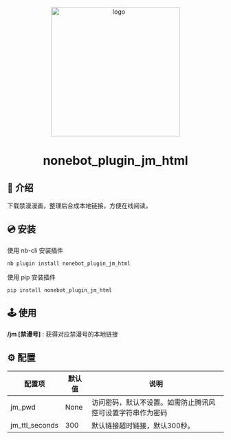 <div align="center">
  <a href="https://nonebot.dev/store/plugins">
    <img src="./image/NoneBotPlugin.svg" width="300" alt="logo">
  </a>
</div>
<div align="center">

# nonebot_plugin_jm_html

</div>

## 📖 介绍

下载禁漫漫画，整理后合成本地链接，方便在线阅读。

## 💿 安装

使用 nb-cli 安装插件

```shell
nb plugin install nonebot_plugin_jm_html
```

使用 pip 安装插件

```shell
pip install nonebot_plugin_jm_html
```

## 🕹️ 使用

**/jm [禁漫号]** : 获得对应禁漫号的本地链接

## ⚙️ 配置

| 配置项       | 默认值  | 说明                            |
| ----------- |------|-------------------------------|
|jm_pwd       | None | 访问密码，默认不设置。如需防止腾讯风控可设置字符串作为密码 |
|jm_ttl_seconds | 300  | 默认链接超时链接，默认300秒。              |

